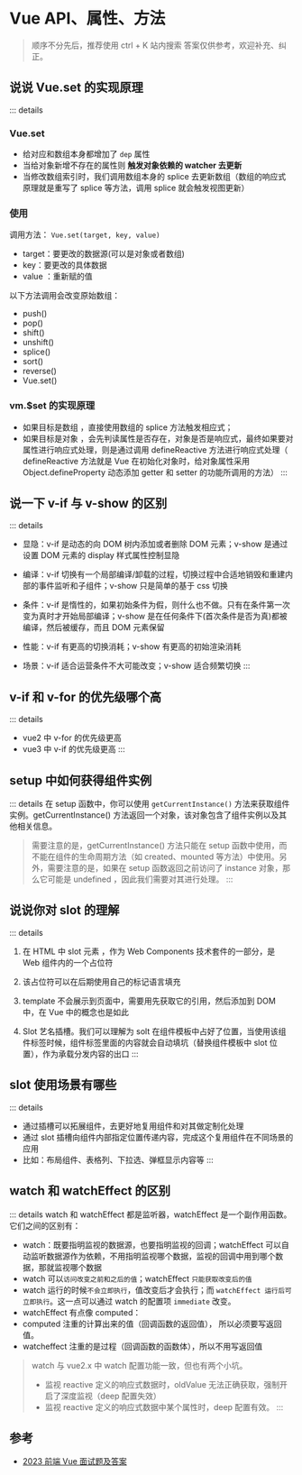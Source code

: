# Vue API、属性、方法

> 顺序不分先后，推荐使用 ctrl + K 站内搜索
> 答案仅供参考，欢迎补充、纠正。

## 说说 Vue.set 的实现原理

::: details

### Vue.set 

- 给对应和数组本身都增加了 `dep` 属性
- 当给对象新增不存在的属性则 **触发对象依赖的 watcher 去更新**
- 当修改数组索引时，我们调用数组本身的 splice 去更新数组（数组的响应式原理就是重写了 splice 等方法，调用 splice 就会触发视图更新）

### 使用

调用方法： `Vue.set(target, key, value)`

- target：要更改的数据源(可以是对象或者数组)
- key：要更改的具体数据
- value ：重新赋的值

以下方法调用会改变原始数组：

- push()
- pop()
- shift()
- unshift()
- splice()
- sort()
- reverse()
- Vue.set()

### vm.$set 的实现原理

- 如果目标是数组 ，直接使用数组的 splice 方法触发相应式；
- 如果目标是对象 ，会先判读属性是否存在，对象是否是响应式，最终如果要对属性进行响应式处理，则是通过调用 defineReactive 方法进行响应式处理（ defineReactive 方法就是 Vue 在初始化对象时，给对象属性采用 Object.defineProperty 动态添加 getter 和 setter 的功能所调用的方法）
  :::

## 说一下 v-if 与 v-show 的区别

::: details

- 显隐：v-if 是动态的向 DOM 树内添加或者删除 DOM 元素；v-show 是通过设置 DOM 元素的 display 样式属性控制显隐

- 编译：v-if 切换有一个局部编译/卸载的过程，切换过程中合适地销毁和重建内部的事件监听和子组件；v-show 只是简单的基于 css 切换

- 条件：v-if 是惰性的，如果初始条件为假，则什么也不做。只有在条件第一次变为真时才开始局部编译；v-show 是在任何条件下(首次条件是否为真)都被编译，然后被缓存，而且 DOM 元素保留

- 性能：v-if 有更高的切换消耗；v-show 有更高的初始渲染消耗

- 场景：v-if 适合运营条件不大可能改变；v-show 适合频繁切换
  :::

## v-if 和 v-for 的优先级哪个高

::: details

- vue2 中 v-for 的优先级更高
- vue3 中 v-if 的优先级更高
  :::

## setup 中如何获得组件实例

::: details
在 setup 函数中，你可以使用 `getCurrentInstance()` 方法来获取组件实例。getCurrentInstance() 方法返回一个对象，该对象包含了组件实例以及其他相关信息。

> 需要注意的是，getCurrentInstance() 方法只能在 setup 函数中使用，而不能在组件的生命周期方法（如 created、mounted 等方法）中使用。另外，需要注意的是，如果在 setup 函数返回之前访问了 instance 对象，那么它可能是 undefined ，因此我们需要对其进行处理。
> :::

## 说说你对 slot 的理解

::: details

1. 在 HTML 中 slot 元素 ，作为 Web Components 技术套件的一部分，是 Web 组件内的一个占位符

2. 该占位符可以在后期使用自己的标记语言填充

3. template 不会展示到页面中，需要用先获取它的引用，然后添加到 DOM 中，在 Vue 中的概念也是如此

4. Slot 艺名插槽。我们可以理解为 solt 在组件模板中占好了位置，当使用该组件标签时候，组件标签里面的内容就会自动填坑（替换组件模板中 slot 位置），作为承载分发内容的出口
   :::

## slot 使用场景有哪些

::: details

- 通过插槽可以拓展组件，去更好地复用组件和对其做定制化处理
- 通过 slot 插槽向组件内部指定位置传递内容，完成这个复用组件在不同场景的应用
- 比如：布局组件、表格列、下拉选、弹框显示内容等
  :::
  
## watch 和 watchEffect 的区别

::: details
watch 和 watchEffect 都是监听器，watchEffect 是一个副作用函数。它们之间的区别有：

- watch：既要指明监视的数据源，也要指明监视的回调；watchEffect 可以自动监听数据源作为依赖，不用指明监视哪个数据，监视的回调中用到哪个数据，那就监视哪个数据
- watch 可以`访问改变之前和之后的值`；watchEffect `只能获取改变后的值`
- watch 运行的时候`不会立即执行`，值改变后才会执行；而 `watchEffect 运行后可立即执行`。这一点可以通过 watch 的配置项 `immediate` 改变。
- watchEffect 有点像 computed：
- computed 注重的计算出来的值（回调函数的返回值）， 所以必须要写返回值。
- watcheffect 注重的是过程（回调函数的函数体），所以不用写返回值

> watch 与 vue2.x 中 watch 配置功能一致，但也有两个小坑。
>
> - 监视 reactive 定义的响应式数据时，oldValue 无法正确获取，强制开启了深度监视（deep 配置失效）
> - 监视 reactive 定义的响应式数据中某个属性时，deep 配置有效。
>   :::

## 参考

- [2023 前端 Vue 面试题及答案](https://juejin.cn/post/7204844328111374391)
